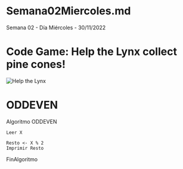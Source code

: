 # Semana02Miercoles.md
Semana 02 - Día Miércoles - 30/11/2022

# Code Game: Help the Lynx collect pine cones!

![Help the Lynx](https://user-images.githubusercontent.com/118006572/204936648-feceb84d-3ccc-4cc0-80bc-6a7b83be84df.png)

# ODDEVEN

Algoritmo ODDEVEN
	
	Leer X
	
	Resto <- X % 2
	Imprimir Resto
		
FinAlgoritmo

